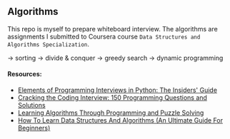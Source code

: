 ## Algorithms

This repo is myself to prepare whiteboard interview. The algorithms are assignments I submitted to Coursera course `Data Structures and Algorithms Specialization`. 

-> sorting
-> divide & conquer
-> greedy search
-> dynamic programming

#### Resources: 
<ul>
<li>
<a href="https://www.goodreads.com/book/show/34791936-elements-of-programming-interviews-in-python">Elements of 
Programming Interviews in Python: The Insiders' Guide </a>
</li>
<li><a href="https://www.amazon.com/Cracking-Coding-Interview-Programming-Questions/dp/098478280X">Cracking the
Coding Interview: 150 Programming Questions and Solutions</a></li>
<li><a href="https://leanpub.com/algo">Learning Algorithms Through Programming and Puzzle Solving</a></li>
<li><a href="https://dev.to/snj/how-to-learn-data-structures-and-algorithms-an-ultimate-guide-for-beginners-2h9c">How To Learn Data Structures And Algorithms (An Ultimate Guide For Beginners)</a></li>
</ul>